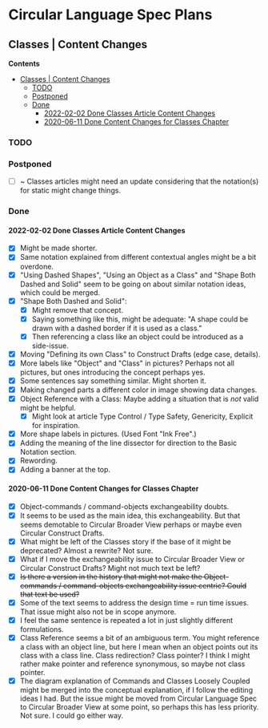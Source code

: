 Circular Language Spec Plans
============================

Classes | Content Changes
-------------------------

__Contents__

- [Classes | Content Changes](#classes--content-changes)
    - [TODO](#todo)
    - [Postponed](#postponed)
    - [Done](#done)
        - [2022-02-02 Done Classes Article Content Changes](#2022-02-02-done-classes-article-content-changes)
        - [2020-06-11 Done Content Changes for Classes Chapter](#2020-06-11-done-content-changes-for-classes-chapter)

### TODO

### Postponed

- [ ] ~ Classes articles might need an update considering that the notation(s) for static might change things.

### Done

#### 2022-02-02 Done Classes Article Content Changes

- [x] Might be made shorter.
- [x] Same notation explained from different contextual angles might be a bit overdone.
- [x] "Using Dashed Shapes", "Using an Object as a Class" and "Shape Both Dashed and Solid" seem to be going on about similar notation ideas, which could be merged.
- [x] "Shape Both Dashed and Solid": 
    - [x] Might remove that concept.
    - [x] Saying something like this, might be adequate: "A shape could be drawn with a dashed border if it is used as a class."
    - [x] Then referencing a class like an object could be introduced as a side-issue.
- [x] Moving "Defining its own Class" to Construct Drafts (edge case, details).
- [x] More labels like "Object" and "Class" in pictures? Perhaps not all pictures, but ones introducing the concept perhaps yes.
- [x] Some sentences say something similar. Might shorten it.
- [x] Making changed parts a different color in image showing data changes.
- [x] Object Reference with a Class: Maybe adding a situation that is *not* valid might be helpful.
    - [x] Might look at article Type Control / Type Safety, Genericity, Explicit for inspiration.
- [x] More shape labels in pictures. (Used Font "Ink Free".)
- [x] Adding the meaning of the line dissector for direction to the Basic Notation section.
- [x] Rewording.
- [x] Adding a banner at the top.

#### 2020-06-11 Done Content Changes for Classes Chapter

- [x] Object-commands / command-objects exchangeability doubts.
- [x] It seems to be used as the main idea, this exchangeability. But that seems demotable to Circular Broader View perhaps or maybe even Circular Construct Drafts.
- [x] What might be left of the Classes story if the base of it might be deprecated? Almost a rewrite? Not sure.
- [x] What if I move the exchangeability issue to Circular Broader View or Circular Construct Drafts? Might not much text be left?
- [x] ~~Is there a version in the history that might not make the Object-commands / command-objects exchangeability issue centric? Could that text be used?~~
- [x] Some of the text seems to address the design time = run time issues. That issue might also not be in scope anymore.
- [x] I feel the same sentence is repeated a lot in just slightly different formulations.
- [x] Class Reference seems a bit of an ambiguous term. You might reference a class with an object line, but here I mean when an object points out its class with a class line. Class redirection? Class pointer? I think I might rather make pointer and reference synonymous, so maybe not class pointer.
- [x] The diagram explanation of Commands and Classes Loosely Coupled might be merged into the conceptual explanation, if I follow the editing ideas I had. But the issue might be moved from Circular Language Spec to Circular Broader View at some point, so perhaps this has less priority. Not sure. I could go either way.